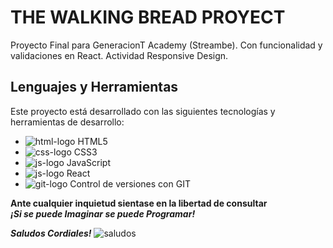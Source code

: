 # THE WALKING BREAD PROYECT


Proyecto Final para GeneracionT Academy (Streambe). Con funcionalidad y validaciones en React. Actividad Responsive Design.

## Lenguajes y Herramientas ##

Este proyecto está desarrollado con las siguientes tecnologías y herramientas de desarrollo:
- ![html-logo](https://img.icons8.com/color/25/000000/html-5--v1.png) HTML5
- ![css-logo](https://img.icons8.com/color/25/000000/css3.png) CSS3
- ![js-logo](https://img.icons8.com/color/25/000000/javascript--v1.png) JavaScript
- ![js-logo](https://icons8.com/icon/NfbyHexzVEDk/react) React
- ![git-logo](https://img.icons8.com/color/25/000000/git.png) Control de versiones con GIT


**Ante cualquier inquietud sientase en la libertad de consultar**<br>
**_¡Si se puede Imaginar se puede Programar!_**

**_Saludos Cordiales!_** 
![saludos](https://img.icons8.com/ios/20/star-trek-gesture.png)
